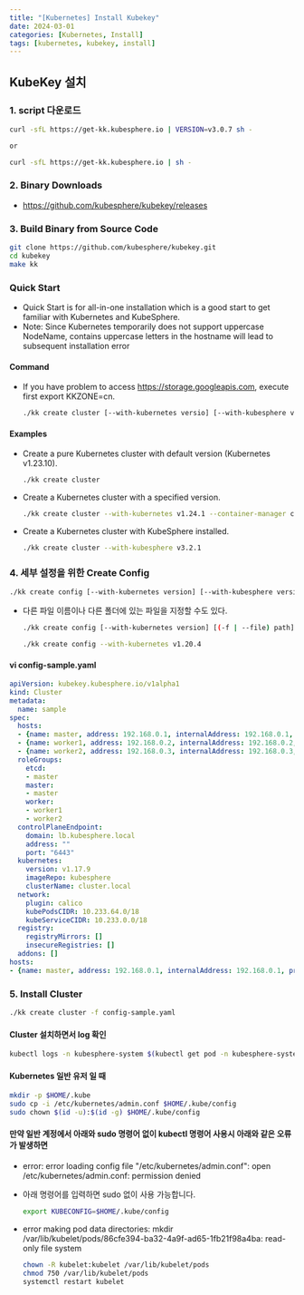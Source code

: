 ```yaml
---
title: "[Kubernetes] Install Kubekey"
date: 2024-03-01
categories: [Kubernetes, Install]
tags: [kubernetes, kubekey, install]
---
```


## KubeKey 설치

### 1. script 다운로드

```bash
curl -sfL https://get-kk.kubesphere.io | VERSION=v3.0.7 sh -

or

curl -sfL https://get-kk.kubesphere.io | sh -
```

### 2. Binary Downloads

- <https://github.com/kubesphere/kubekey/releases>

### 3. Build Binary from Source Code

```bash
git clone https://github.com/kubesphere/kubekey.git
cd kubekey
make kk
```

### Quick Start

- Quick Start is for all-in-one installation which is a good start to get familiar with Kubernetes and KubeSphere.
- Note: Since Kubernetes temporarily does not support uppercase NodeName, contains uppercase letters in the hostname will lead to subsequent installation error

#### Command

- If you have problem to access <https://storage.googleapis.com>, execute first export KKZONE=cn.

  ```bash
  ./kk create cluster [--with-kubernetes versio] [--with-kubesphere version]
  ```

#### Examples

- Create a pure Kubernetes cluster with default version (Kubernetes v1.23.10).

  ```bash
  ./kk create cluster
  ```

- Create a Kubernetes cluster with a specified version.

  ```bash
  ./kk create cluster --with-kubernetes v1.24.1 --container-manager containerd
  ```

- Create a Kubernetes cluster with KubeSphere installed.

  ```bash
  ./kk create cluster --with-kubesphere v3.2.1
  ```

### 4. 세부 설정을 위한 Create Config

```bash
./kk create config [--with-kubernetes version] [--with-kubesphere version] [(-f | --filename) path]
```

- 다른 파일 이름이나 다른 폴더에 있는 파일을 지정할 수도 있다.

  ```bash
  ./kk create config [--with-kubernetes version] [(-f | --file) path]
  ```

  ```bash
  ./kk create config --with-kubernetes v1.20.4
  ```

#### vi config-sample.yaml

```yaml
apiVersion: kubekey.kubesphere.io/v1alpha1
kind: Cluster
metadata:
  name: sample
spec:
  hosts:
  - {name: master, address: 192.168.0.1, internalAddress: 192.168.0.1, user: root, password: Testing123}
  - {name: worker1, address: 192.168.0.2, internalAddress: 192.168.0.2, user: root, password: Testing123}
  - {name: worker2, address: 192.168.0.3, internalAddress: 192.168.0.3, user: root, password: Testing123}
  roleGroups:
    etcd:
    - master
    master:
    - master
    worker:
    - worker1
    - worker2
  controlPlaneEndpoint:
    domain: lb.kubesphere.local
    address: ""
    port: "6443"
  kubernetes:
    version: v1.17.9
    imageRepo: kubesphere
    clusterName: cluster.local
  network:
    plugin: calico
    kubePodsCIDR: 10.233.64.0/18
    kubeServiceCIDR: 10.233.0.0/18
  registry:
    registryMirrors: []
    insecureRegistries: []
  addons: []
hosts:
- {name: master, address: 192.168.0.1, internalAddress: 192.168.0.1, privateKeyPath: "~/.ssh/id_rsa"}
```

### 5. Install Cluster

```bash
./kk create cluster -f config-sample.yaml
```

#### Cluster 설치하면서 log 확인

```bash
kubectl logs -n kubesphere-system $(kubectl get pod -n kubesphere-system -l 'app in (ks-install, ks-installer)' -o jsonpath='{.items[0].metadata.name}') -f
```

#### Kubernetes 일반 유저 일 때

```bash
mkdir -p $HOME/.kube
sudo cp -i /etc/kubernetes/admin.conf $HOME/.kube/config
sudo chown $(id -u):$(id -g) $HOME/.kube/config
```

#### 만약 일반 계정에서 아래와 sudo 명령어 없이 kubectl 명령어 사용시 아래와 같은 오류가 발생하면

- error: error loading config file "/etc/kubernetes/admin.conf": open /etc/kubernetes/admin.conf: permission denied
- 아래 명령어를 입력하면 sudo 없이 사용 가능합니다.

  ```bash
  export KUBECONFIG=$HOME/.kube/config
  ```

- error making pod data directories: mkdir /var/lib/kubelet/pods/86cfe394-ba32-4a9f-ad65-1fb21f98a4ba: read-only file system

  ```bash
  chown -R kubelet:kubelet /var/lib/kubelet/pods
  chmod 750 /var/lib/kubelet/pods
  systemctl restart kubelet
  ```